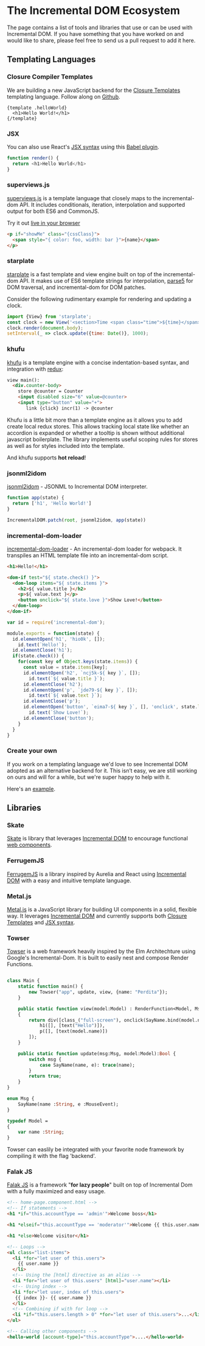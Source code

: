 # The Incremental DOM Ecosystem

The page contains a list of tools and libraries that use or can be used with Incremental DOM. If you have something that you have worked on and would like to share, please feel free to send us a pull request to add it here.

## Templating Languages

### Closure Compiler Templates

We are building a new JavaScript backend for the
[Closure Templates](https://developers.google.com/closure/templates/) templating
language. Follow along on [Github](https://github.com/google/closure-templates/).

```
{template .helloWorld}
  <h1>Hello World!</h1>
{/template}
```

### JSX

You can also use React's [JSX syntax](https://facebook.github.io/jsx/) using this
[Babel plugin](https://github.com/babel-plugins/babel-plugin-incremental-dom).

```js
function render() {
  return <h1>Hello World</h1>
}
```

### superviews.js

[superviews.js](https://github.com/davidjamesstone/superviews.js) is a template language that closely maps to the incremental-dom API. It includes conditionals, iteration, interpolation and supported output for both ES6 and CommonJS. 

Try it out [live in your browser](http://davidjamesstone.github.io/superviews.js/playground/)

```html
<p if="showMe" class="{cssClass}">
  <span style="{ color: foo, width: bar }">{name}</span>
</p>
```

### starplate

[starplate](https://github.com/littlstar/starplate) is a fast template and view engine built on top of the incremental-dom API. It makes use of ES6 template strings for interpolation, [parse5](https://github.com/inikulin/parse5) for DOM traversal, and incremental-dom for DOM patches.

Consider the following rudimentary example for rendering and updating a clock.

```js
import {View} from 'starplate';
const clock = new View('<section>Time <span class="time">${time}</span></section>')
clock.render(document.body);
setInterval(_ => clock.update({time: Date()}, 1000);
```

### khufu

[khufu](http://github.com/tailhook/khufu) is a template engine with a concise indentation-based syntax, and integration with [redux](http://github.com/rackt/redux):

```html
view main():
  <div.counter-body>
    store @counter = Counter
    <input disabled size="6" value=@counter>
    <input type="button" value="+">
       link {click} incr(1) -> @counter
```

Khufu is a little bit more than a template engine as it allows you to add create local redux stores. This allows tracking local state like whether an accordion is expanded or whether a tooltip is shown without additional javascript boilerplate. The library implements useful scoping rules for stores as well as for styles included into the template.

And khufu supports **hot reload**!

### jsonml2idom

[jsonml2idom](https://github.com/paolocaminiti/jsonml2idom) - JSONML to Incremental DOM interpreter.
```js
function app(state) {
  return ['h1', 'Hello World!']
}

IncrementalDOM.patch(root, jsonml2idom, app(state))
```

### incremental-dom-loader

[incremental-dom-loader](https://github.com/helloIAmPau/incremental-dom-loader) - An incremental-dom loader for webpack. It transpiles an HTML template file into an incremental-dom script.

```html
<h1>Hello!</h1>

<dom-if test="${ state.check() }">
  <dom-loop items="${ state.items }">
    <h2>${ value.title }</h2>
    <p>${ value.text }</p>
    <button onclick="${ state.love }">Show Love!</button>
  </dom-loop>
</dom-if>
```

```js
var id = require('incremental-dom');

module.exports = function(state) {
  id.elementOpen('h1', 'hio0k', []);
    id.text(`Hello!`);
  id.elementClose('h1');
  if(state.check()) {
    for(const key of Object.keys(state.items)) {
      const value = state.items[key];
      id.elementOpen('h2', `ncj5k-${ key }`, []);
        id.text(`${ value.title }`);
      id.elementClose('h2');
      id.elementOpen('p', `jde79-${ key }`, []);
        id.text(`${ value.text }`);
      id.elementClose('p');
      id.elementOpen('button', `eima7-${ key }`, [], 'onclick', state.love);
        id.text(`Show Love!`);
      id.elementClose('button');
    }
  }
}
```

### Create your own

If you work on a templating language we'd love to see Incremental DOM adopted as
an alternative backend for it. This isn’t easy, we are still working on ours and
will for a while, but we're super happy to help with it.

Here's an [example](https://gist.github.com/sparhami/197f3b947712998639eb).

## Libraries

### Skate

[Skate](https://github.com/skatejs/skatejs) is library that leverages [Incremental DOM](https://github.com/google/incremental-dom) to encourage functional [web components](http://w3c.github.io/webcomponents/explainer/).

### FerrugemJS

[FerrugemJS](https://ferrugemjs.github.io/home-page/) is a library inspired by Aurelia and React using [Incremental DOM](https://github.com/google/incremental-dom) with a easy and intuitive template language.

### Metal.js

[Metal.js](https://github.com/metal/metal.js) is a JavaScript library for building UI components in a solid, flexible way. It leverages [Incremental DOM](https://github.com/google/incremental-dom) and currently supports both [Closure Templates](https://developers.google.com/closure/templates/) and [JSX syntax](https://facebook.github.io/jsx/).

### Towser
[Towser](https://github.com/PongoEngine/Towser) is a web framework heavily inspired by the Elm Architechture using Google's Incremental-Dom. It is built to easily nest and compose Render Functions.

```haxe

class Main {
	static function main() {
		new Towser("app", update, view, {name: "Perdita"});
	}

	public static function view(model:Model) : RenderFunction<Model, Msg>
	{
		return div([class_("full-screen"), onclick(SayName.bind(model.name))], [
			h1([], [text("Hello")]),
			p([], [text(model.name)])
		]);
	}

	public static function update(msg:Msg, model:Model):Bool {
		switch msg {
			case SayName(name, e): trace(name);
		}
		return true;
	}
}

enum Msg {
	SayName(name :String, e :MouseEvent);
}

typedef Model =
{
	var name :String;
}

```
Towser can easlily be integrated with your favorite node framework by compiling it with the flag 'backend'.

### Falak JS
[Falak JS](https://github.com/falakjs/Falak) is a framework "**for lazy people**" built on top of Incremental Dom with a fully maximized and easy usage.

```html
<!-- home-page.component.html -->
<!-- If statements -->
<h1 *if="this.accountType == 'admin'">Welcome boss</h1>

<h1 *elseif="this.accountType == 'moderator'">Welcome {{ this.user.name }}</h1>

<h1 *else>Welcome visitor</h1>

<!-- Loops -->
<ul class="list-items">
  <li *for="let user of this.users">
    {{ user.name }}
  </li>
  <!-- Using the [html] directive as an alias -->
  <li *for="let user of this.users" [html]="user.name"></li>
  <!-- Using index -->
  <li *for="let user, index of this.users">
   {{ index }}- {{ user.name }}
  </li>
  <!-- Combining if with for loop -->
  <li *if="this.users.length > 0" *for="let user of this.users">...</li>
</ul>

<!-- Calling other components -->
<hello-world [account-type]="this.accountType">....</hello-world>
```
